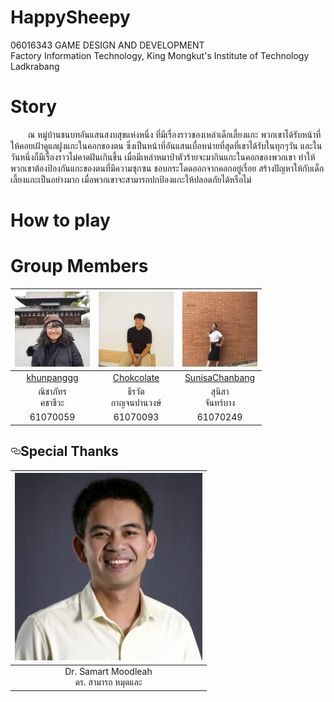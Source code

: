 # HappySheepy
06016343 GAME DESIGN AND DEVELOPMENT
<br>Factory Information Technology, King Mongkut's Institute of Technology Ladkrabang

# Story
&emsp;&emsp;ณ หมู่บ้านชนบทอันแสนสงบสุขแห่งหนึ่ง ที่มีเรื่องราวของเหล่าเด็กเลี้ยงแกะ พวกเขาได้รับหน้าที่ให้คอยเฝ้าดูแลฝูงแกะในคอกของตน ซึ่งเป็นหน้าที่อันแสนเบื่อหน่ายที่สุดที่เขาได้รับในทุกๆวัน และในวันหนึ่งก็มีเรื่องราวไม่คาดฝันเกินขึ้น เมื่อมีเหล่าหมาป่าตัวร้ายจะมากินแกะในคอกของพวกเขา ทำให้พวกเขาต้องป้องกันแกะของตนที่มีความซุกซน ชอบกระโดดออกจากคอกอยู่เรื่อย สร้างปัญหาให้กับเด็กเลี้ยงแกะเป็นอย่างมาก เมื่อพวกเขาจะสามารถปกป้องแกะให้ปลอดภัยได้หรือไม่

# How to play


# Group Members
|<img src="etc/member_1.png" width="120px" height="120px">|<img src="etc/member_2.jpg" width="120px" height="120px">|<img src="etc/member_3.jpg" width="120px" height="120px">|
|:---:|:---:|:---:|
|[khunpanggg](https://github.com/khunpanggg)|[Chokcolate](https://github.com/Chokcolate)|[SunisaChanbang](https://github.com/SunisaChanbang)|
|ณิชาภัทร<br>คชาชีวะ|ธีรวัต<br>กาญจนปานวงษ์|สุนิสา<br>จันทร์บาง|
|61070059|61070093|61070249|

<h2><a id="user-content-special-thanks" class="anchor" aria-hidden="true" href="#special-thanks"><svg class="octicon octicon-link" viewBox="0 0 16 16" version="1.1" width="16" height="16" aria-hidden="true"><path fill-rule="evenodd" d="M4 9h1v1H4c-1.5 0-3-1.69-3-3.5S2.55 3 4 3h4c1.45 0 3 1.69 3 3.5 0 1.41-.91 2.72-2 3.25V8.59c.58-.45 1-1.27 1-2.09C10 5.22 8.98 4 8 4H4c-.98 0-2 1.22-2 2.5S3 9 4 9zm9-3h-1v1h1c1 0 2 1.22 2 2.5S13.98 12 13 12H9c-.98 0-2-1.22-2-2.5 0-.83.42-1.64 1-2.09V6.25c-1.09.53-2 1.84-2 3.25C6 11.31 7.55 13 9 13h4c1.45 0 3-1.69 3-3.5S14.5 6 13 6z"></path></svg></a>Special Thanks</h2>
<table>
<thead>
<tr>
<th align="center"><img src="etc/professor_1.jpg" alt="" style="max-width:100%;"></a></th>
</tr>
</thead>
<tbody>
<tr>
<td align="center"> Dr. Samart Moodleah <br>ดร. สามารถ หมุดและ</td>
</tr>
</tbody>
</table>
